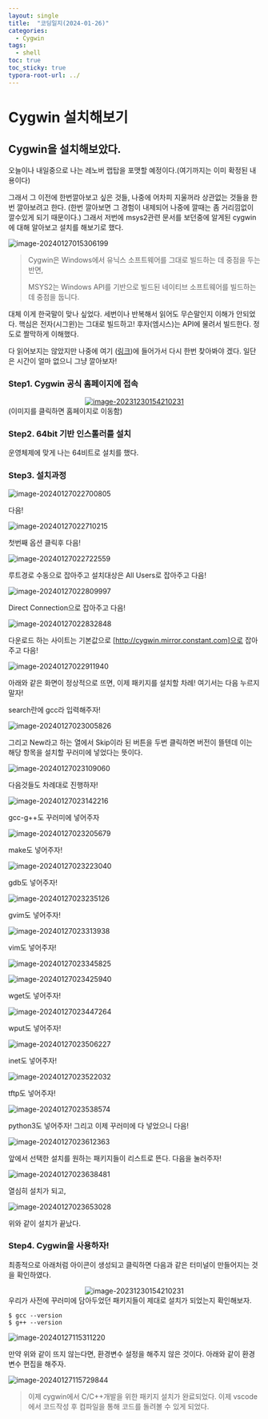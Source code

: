 ```yaml
---
layout: single
title:  "코딩일지(2024-01-26)"
categories: 
  - Cygwin
tags:
  - shell
toc: true
toc_sticky: true
typora-root-url: ../
---
```




# Cygwin 설치해보기


## Cygwin을 설치해보았다.
오늘이나 내일중으로 나는 레노버 랩탑을 포맷할 예정이다.(여기까지는 이미 확정된 내용이다)

그래서 그 이전에 한번깔아보고 싶은 것들, 나중에 어차피 지울꺼라 상관없는 것들을 한번 깔아보려고 한다. (한번 깔아보면 그 경험이 내제되어 나중에 깔때는 좀 거리낌없이 깔수있게 되기 때문이다.) 그래서 저번에 msys2관련 문서를 보던중에 알게된 cygwin에 대해 알아보고 설치를 해보기로 했다.

![image-20240127015306199](/images/2024-01-26-codinglog(27)/image-20240127015306199.png)

> Cygwin은 Windows에서 유닉스 소프트웨어를 그대로 빌드하는 데 중점을 두는 반면,
>
> MSYS2는 Windows API를 기반으로 빌드된 네이티브 소프트웨어를 빌드하는데 중점을 둡니다.

대체 이게 한국말이 맞나 싶었다. 세번이나 반복해서 읽어도 무슨말인지 이해가 안되었다. 핵심은 전자(시그윈)는 그대로 빌드하고! 후자(엠시스)는 API에 물려서 빌드한다. 정도로 짤막하게 이해했다.

다 읽어보지는 않았지만 나중에 여기 ([링크](https://wikidocs.net/219732#msys2-vs-cygwin))에 들어가서 다시 한번 찾아봐야 겠다. 일단은 시간이 얼마 없으니 그냥 깔아보자!

### Step1. Cygwin 공식 홈페이지에 접속

<div style="text-align:center;">
    <a href="https://www.cygwin.com/" target="_blank">
        <img src="/images/2024-01-26-codinglog(27)/image-20240127022122739.png" alt="image-20231230154210231" style="zoom:100%;" />
    </a>
</div>
(이미지를 클릭하면 홈페이지로 이동함)





### Step2. 64bit 기반 인스톨러를 설치

운영체제에 맞게 나는 64비트로 설치를 했다.



### Step3. 설치과정

![image-20240127022700805](/images/2024-01-26-codinglog(27)/image-20240127022700805.png)

다음!

![image-20240127022710215](/images/2024-01-26-codinglog(27)/image-20240127022710215.png)

첫번째 옵션 클릭후 다음!

![image-20240127022722559](/images/2024-01-26-codinglog(27)/image-20240127022722559.png)

루트경로 수동으로 잡아주고 설치대상은 All Users로 잡아주고 다음!

![image-20240127022809997](/images/2024-01-26-codinglog(27)/image-20240127022809997.png)

Direct Connection으로 잡아주고 다음!

![image-20240127022832848](/images/2024-01-26-codinglog(27)/image-20240127022832848.png)

다운로드 하는 사이트는 기본값으로 [http://cygwin.mirror.constant.com]으로 잡아주고 다음!

![image-20240127022911940](/images/2024-01-26-codinglog(27)/image-20240127022911940.png)

아래와 같은 화면이 정상적으로 뜨면, 이제 패키지를 설치할 차례! 여기서는 다음 누르지 말자!

search란에 gcc라 입력해주자!

![image-20240127023005826](/images/2024-01-26-codinglog(27)/image-20240127023005826.png)

그리고 New라고 하는 열에서 Skip이라 된 버튼을 두번 클릭하면 버전이 뜰텐데 이는 해당 항목을 설치할 꾸러미에 넣었다는 뜻이다. 

![image-20240127023109060](/images/2024-01-26-codinglog(27)/image-20240127023109060.png)

다음것들도 차례대로 진행하자!

![image-20240127023142216](/images/2024-01-26-codinglog(27)/image-20240127023142216.png)

gcc-g++도 꾸러미에 넣어주자

![image-20240127023205679](/images/2024-01-26-codinglog(27)/image-20240127023205679.png)

make도 넣어주자!

![image-20240127023223040](/images/2024-01-26-codinglog(27)/image-20240127023223040.png)

gdb도 넣어주자!

![image-20240127023235126](/images/2024-01-26-codinglog(27)/image-20240127023235126.png)

gvim도 넣어주자!

 ![image-20240127023313938](/images/2024-01-26-codinglog(27)/image-20240127023313938.png)

vim도 넣어주자!

![image-20240127023345825](/images/2024-01-26-codinglog(27)/image-20240127023345825.png)

![image-20240127023425940](/images/2024-01-26-codinglog(27)/image-20240127023425940.png)

wget도 넣어주자!

![image-20240127023447264](/images/2024-01-26-codinglog(27)/image-20240127023447264.png)

wput도 넣어주자!

![image-20240127023506227](/images/2024-01-26-codinglog(27)/image-20240127023506227.png)

inet도 넣어주자!

![image-20240127023522032](/images/2024-01-26-codinglog(27)/image-20240127023522032.png)

tftp도 넣어주자!

![image-20240127023538574](/images/2024-01-26-codinglog(27)/image-20240127023538574.png)

python3도 넣어주자! 그리고 이제 꾸러미에 다 넣었으니 다음!

![image-20240127023612363](/images/2024-01-26-codinglog(27)/image-20240127023612363.png)

앞에서 선택한 설치를 원하는 패키지들이 리스트로 뜬다. 다음을 눌러주자!

![image-20240127023638481](/images/2024-01-26-codinglog(27)/image-20240127023638481.png)

열심히 설치가 되고,

![image-20240127023653028](/images/2024-01-26-codinglog(27)/image-20240127023653028.png)

위와 같이 설치가 끝났다.

### Step4. Cygwin을 사용하자!

최종적으로 아래처럼 아이콘이 생성되고 클릭하면 다음과 같은 터미널이 만들어지는 것을 확인하였다. 

<div style="text-align:center;">
    <img src="/images/2024-01-26-codinglog(27)/image-20240127021532783.png" alt="image-20231230154210231" style="zoom:100%;" />
</div>
우리가 사전에 꾸러미에 담아두었던 패키지들이 제대로 설치가 되었는지 확인해보자.

```shell
$ gcc --version
$ g++ --version
```

![image-20240127115311220](/images/2024-01-26-codinglog(27)/image-20240127115311220.png)

만약 위와 같이 뜨지 않는다면, 환경변수 설정을 해주지 않은 것이다. 아래와 같이 환경변수 편집을 해주자.

![image-20240127115729844](/images/2024-01-26-codinglog(27)/image-20240127115729844.png)

> 이제 cygwin에서 C/C++개발을 위한 패키지 설치가 완료되었다. 이제 vscode에서 코드작성 후 컴파일을 통해 코드를 돌려볼 수 있게 되었다.





















